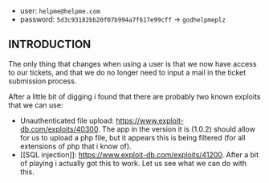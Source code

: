 - user: `helpme@helpme.com`
- password: `5d3c93182bb20f07b994a7f617e99cff` -> `godhelpmeplz`

## INTRODUCTION

The only thing that changes when using a user is that we now have access to our tickets, and that we do no longer need to input a mail in the ticket submission process.

After a little bit of digging i found that there are probably two known exploits that we can use:

- Unauthenticated file upload: https://www.exploit-db.com/exploits/40300. The app in the version it is (1.0.2) should allow for us to upload a php file, but it appears this is being filtered (for all extensions of php that i know of).
- [[SQL injection]]: https://www.exploit-db.com/exploits/41200. After a bit of playing i actually got this to work. Let us see what we can do with this.
